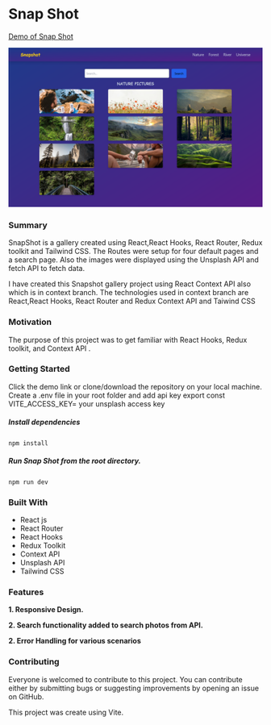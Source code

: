 # Snap Shot

[Demo of Snap Shot](https://yoursnap.netlify.app/)

![](public/SnapScout.png)

### Summary

SnapShot is a gallery created using React,React Hooks, React Router, Redux toolkit and Tailwind CSS. The Routes were setup for four default pages and a search page. Also the images were displayed using the Unsplash API and fetch API to fetch data.

I have created this Snapshot gallery project using React Context API also which is in context branch. The technologies used in context branch are React,React Hooks, React Router and Redux Context API and Taiwind CSS

### Motivation

The purpose of this project was to get familiar with React Hooks, Redux toolkit, and Context API .

### Getting Started

Click the demo link or clone/download the repository on your local machine.
Create a .env file in your root folder and add api key
export const VITE_ACCESS_KEY= your unsplash access key

##### Install dependencies

`npm install`

##### Run Snap Shot from the root directory.

`npm run dev`

### Built With

- React js
- React Router
- React Hooks
- Redux Toolkit
- Context API
- Unsplash API
- Tailwind CSS

### Features

**1. Responsive Design.**

**2. Search functionality added to search photos from API.**

**2. Error Handling for various scenarios**

### Contributing

Everyone is welcomed to contribute to this project. You can contribute either by submitting bugs or suggesting improvements by opening an issue on GitHub.

This project was create using Vite.
